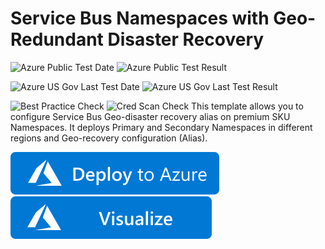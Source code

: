 # Service Bus Namespaces with Geo-Redundant Disaster Recovery

![Azure Public Test Date](https://azurequickstartsservice.blob.core.windows.net/badges/101-servicebus-create-namespace-geo-recoveryconfiguration/PublicLastTestDate.svg)
![Azure Public Test Result](https://azurequickstartsservice.blob.core.windows.net/badges/101-servicebus-create-namespace-geo-recoveryconfiguration/PublicDeployment.svg)

![Azure US Gov Last Test Date](https://azurequickstartsservice.blob.core.windows.net/badges/101-servicebus-create-namespace-geo-recoveryconfiguration/FairfaxLastTestDate.svg)
![Azure US Gov Last Test Result](https://azurequickstartsservice.blob.core.windows.net/badges/101-servicebus-create-namespace-geo-recoveryconfiguration/FairfaxDeployment.svg)

![Best Practice Check](https://azurequickstartsservice.blob.core.windows.net/badges/101-servicebus-create-namespace-geo-recoveryconfiguration/BestPracticeResult.svg)
![Cred Scan Check](https://azurequickstartsservice.blob.core.windows.net/badges/101-servicebus-create-namespace-geo-recoveryconfiguration/CredScanResult.svg)
 This template allows you to configure Service Bus Geo-disaster recovery alias on premium SKU Namespaces. It deploys Primary and Secondary Namespaces in different regions and Geo-recovery configuration (Alias).

[![Deploy To Azure](https://raw.githubusercontent.com/Azure/azure-quickstart-templates/master/1-CONTRIBUTION-GUIDE/images/deploytoazure.svg?sanitize=true)]("https://portal.azure.com/#create/Microsoft.Template/uri/https%3A%2F%2Fraw.githubusercontent.com%2FAzure%2Fazure-quickstart-templates%2Fmaster%2F101-servicebus-create-namespace-geo-recoveryconfiguration%2Fazuredeploy.json")  [![Visualize](https://raw.githubusercontent.com/Azure/azure-quickstart-templates/master/1-CONTRIBUTION-GUIDE/images/visualizebutton.svg?sanitize=true)]("http://armviz.io/#/?load=https%3A%2F%2Fraw.githubusercontent.com%2FAzure%2Fazure-quickstart-templates%2Fmaster%2F101-servicebus-create-namespace-geo-recoveryconfiguration%2Fazuredeploy.json")
    



    


